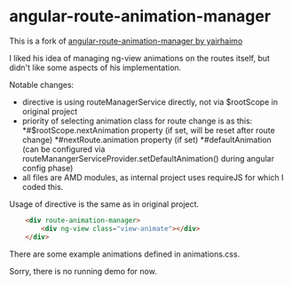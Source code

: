 # angular-route-animation-manager

This is a fork of [angular-route-animation-manager by yairhaimo](https://github.com/yairhaimo/angular-route-animation-manager)

I liked his idea of managing ng-view animations on the routes itself, but didn't like some aspects of his implementation.

Notable changes:

* directive is using routeManagerService directly, not via $rootScope in original project
* priority of selecting animation class for route change is as this:
*#$rootScope.nextAnimation property (if set, will be reset after route change)
*#nextRoute.animation property (if set)
*#defaultAnimation (can be configured via routeManangerServiceProvider.setDefaultAnimation() during angular config phase)
* all files are AMD modules, as internal project uses requireJS for which I coded this.


Usage of directive is the same as in original project.

```html
	<div route-animation-manager>
		<div ng-view class="view-animate"></div>
	</div>
```

There are some example animations defined in animations.css.

Sorry, there is no running demo for now.

